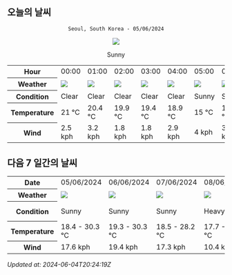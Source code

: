 ## 오늘의 날씨
<div align="center">

`Seoul, South Korea - 05/06/2024`

<img src="https://cdn.weatherapi.com/weather/64x64/day/113.png"/>

Sunny

</div>


<table>
    <tr>
        <th>Hour</th>
        <td>00:00</td><td>01:00</td><td>02:00</td><td>03:00</td><td>04:00</td><td>05:00</td><td>06:00</td><td>07:00</td><td>08:00</td><td>09:00</td><td>10:00</td><td>11:00</td><td>12:00</td><td>13:00</td><td>14:00</td><td>15:00</td><td>16:00</td><td>17:00</td><td>18:00</td><td>19:00</td><td>20:00</td><td>21:00</td><td>22:00</td><td>23:00</td>
    </tr>
    <tr>
        <th>Weather</th>
        <td><img src="https://cdn.weatherapi.com/weather/64x64/night/113.png"></img></td><td><img src="https://cdn.weatherapi.com/weather/64x64/night/113.png"></img></td><td><img src="https://cdn.weatherapi.com/weather/64x64/night/113.png"></img></td><td><img src="https://cdn.weatherapi.com/weather/64x64/night/113.png"></img></td><td><img src="https://cdn.weatherapi.com/weather/64x64/night/113.png"></img></td><td><img src="https://cdn.weatherapi.com/weather/64x64/day/113.png"></img></td><td><img src="https://cdn.weatherapi.com/weather/64x64/day/113.png"></img></td><td><img src="https://cdn.weatherapi.com/weather/64x64/day/113.png"></img></td><td><img src="https://cdn.weatherapi.com/weather/64x64/day/113.png"></img></td><td><img src="https://cdn.weatherapi.com/weather/64x64/day/113.png"></img></td><td><img src="https://cdn.weatherapi.com/weather/64x64/day/113.png"></img></td><td><img src="https://cdn.weatherapi.com/weather/64x64/day/113.png"></img></td><td><img src="https://cdn.weatherapi.com/weather/64x64/day/113.png"></img></td><td><img src="https://cdn.weatherapi.com/weather/64x64/day/113.png"></img></td><td><img src="https://cdn.weatherapi.com/weather/64x64/day/113.png"></img></td><td><img src="https://cdn.weatherapi.com/weather/64x64/day/113.png"></img></td><td><img src="https://cdn.weatherapi.com/weather/64x64/day/113.png"></img></td><td><img src="https://cdn.weatherapi.com/weather/64x64/day/113.png"></img></td><td><img src="https://cdn.weatherapi.com/weather/64x64/day/113.png"></img></td><td><img src="https://cdn.weatherapi.com/weather/64x64/day/113.png"></img></td><td><img src="https://cdn.weatherapi.com/weather/64x64/night/113.png"></img></td><td><img src="https://cdn.weatherapi.com/weather/64x64/night/113.png"></img></td><td><img src="https://cdn.weatherapi.com/weather/64x64/night/113.png"></img></td><td><img src="https://cdn.weatherapi.com/weather/64x64/night/113.png"></img></td>
    </tr>
    <tr>
        <th>Condition</th>
        <td width="200px">Clear </td><td width="200px">Clear </td><td width="200px">Clear </td><td width="200px">Clear </td><td width="200px">Clear </td><td width="200px">Sunny</td><td width="200px">Sunny</td><td width="200px">Sunny</td><td width="200px">Sunny</td><td width="200px">Sunny</td><td width="200px">Sunny</td><td width="200px">Sunny</td><td width="200px">Sunny</td><td width="200px">Sunny</td><td width="200px">Sunny</td><td width="200px">Sunny</td><td width="200px">Sunny</td><td width="200px">Sunny</td><td width="200px">Sunny</td><td width="200px">Sunny</td><td width="200px">Clear </td><td width="200px">Clear </td><td width="200px">Clear </td><td width="200px">Clear </td>
    </tr>
    <tr>
        <th>Temperature</th>
        <td>21 °C</td><td>20.4 °C</td><td>19.9 °C</td><td>19.4 °C</td><td>18.9 °C</td><td>15 °C</td><td>18.6 °C</td><td>20.4 °C</td><td>22.1 °C</td><td>23.9 °C</td><td>25.4 °C</td><td>27.2 °C</td><td>28.5 °C</td><td>29.5 °C</td><td>30.3 °C</td><td>29.9 °C</td><td>29 °C</td><td>27 °C</td><td>25.9 °C</td><td>24.9 °C</td><td>23.6 °C</td><td>23 °C</td><td>22.4 °C</td><td>22 °C</td>
    </tr>
    <tr>
        <th>Wind</th>
        <td>2.5 kph</td><td>3.2 kph</td><td>1.8 kph</td><td>1.8 kph</td><td>2.9 kph</td><td>4 kph</td><td>3.6 kph</td><td>3.6 kph</td><td>3.6 kph</td><td>4.3 kph</td><td>4.3 kph</td><td>4.3 kph</td><td>4.7 kph</td><td>6.1 kph</td><td>6.5 kph</td><td>13.3 kph</td><td>16.2 kph</td><td>17.6 kph</td><td>13.3 kph</td><td>11.2 kph</td><td>7.9 kph</td><td>5 kph</td><td>4.7 kph</td><td>5 kph</td>
    </tr>
</table>


## 다음 7 일간의 날씨


<table>
    <tr>
        <th>Date</th>
        <td>05/06/2024</td><td>06/06/2024</td><td>07/06/2024</td><td>08/06/2024</td><td>09/06/2024</td><td>10/06/2024</td><td>11/06/2024</td>
    </tr>
    <tr>
        <th>Weather</th>
        <td><img src="https://cdn.weatherapi.com/weather/64x64/day/113.png"/></td><td><img src="https://cdn.weatherapi.com/weather/64x64/day/113.png"/></td><td><img src="https://cdn.weatherapi.com/weather/64x64/day/113.png"/></td><td><img src="https://cdn.weatherapi.com/weather/64x64/day/308.png"/></td><td><img src="https://cdn.weatherapi.com/weather/64x64/day/302.png"/></td><td><img src="https://cdn.weatherapi.com/weather/64x64/day/176.png"/></td><td><img src="https://cdn.weatherapi.com/weather/64x64/day/176.png"/></td>
    </tr>
    <tr>
        <th>Condition</th>
        <td width="200px">Sunny</td><td width="200px">Sunny</td><td width="200px">Sunny</td><td width="200px">Heavy rain</td><td width="200px">Moderate rain</td><td width="200px">Patchy rain nearby</td><td width="200px">Patchy rain nearby</td>
    </tr>
    <tr>
        <th>Temperature</th>
        <td>18.4 -  30.3 °C</td><td>19.3 -  30.3 °C</td><td>18.5 -  28.2 °C</td><td>17.7 -  23.4 °C</td><td>17.8 -  25.6 °C</td><td>18.6 -  23.4 °C</td><td>19 -  25.5 °C</td>
    </tr>
    <tr>
        <th>Wind</th>
        <td>17.6 kph</td><td>19.4 kph</td><td>17.3 kph</td><td>10.4 kph</td><td>16.6 kph</td><td>7.2 kph</td><td>14 kph</td>
    </tr>
</table>


*Updated at: 2024-06-04T20:24:19Z*
